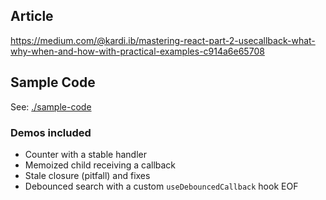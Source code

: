 ## Article
https://medium.com/@kardi.ib/mastering-react-part-2-usecallback-what-why-when-and-how-with-practical-examples-c914a6e65708

## Sample Code
See: [./sample-code](./sample-code)

### Demos included
- Counter with a stable handler
- Memoized child receiving a callback
- Stale closure (pitfall) and fixes
- Debounced search with a custom `useDebouncedCallback` hook
EOF